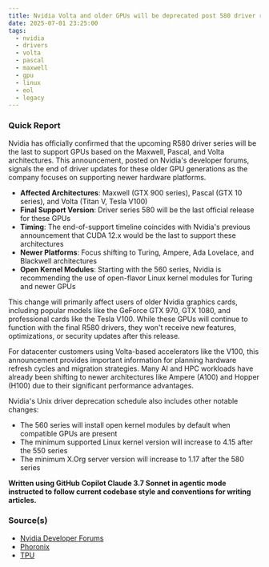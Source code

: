 ```yaml
---
title: Nvidia Volta and older GPUs will be deprecated post 580 driver releases
date: 2025-07-01 23:25:00
tags:
  - nvidia
  - drivers
  - volta
  - pascal
  - maxwell
  - gpu
  - linux
  - eol
  - legacy
---
```


### Quick Report

Nvidia has officially confirmed that the upcoming R580 driver series will be the last to support GPUs based on the Maxwell, Pascal, and Volta architectures. This announcement, posted on Nvidia\'s developer forums, signals the end of driver updates for these older GPU generations as the company focuses on supporting newer hardware platforms.

<!-- more -->
- **Affected Architectures**: Maxwell (GTX 900 series), Pascal (GTX 10 series), and Volta (Titan V, Tesla V100)
- **Final Support Version**: Driver series 580 will be the last official release for these GPUs
- **Timing**: The end-of-support timeline coincides with Nvidia\'s previous announcement that CUDA 12.x would be the last to support these architectures
- **Newer Platforms**: Focus shifting to Turing, Ampere, Ada Lovelace, and Blackwell architectures
- **Open Kernel Modules**: Starting with the 560 series, Nvidia is recommending the use of open-flavor Linux kernel modules for Turing and newer GPUs

This change will primarily affect users of older Nvidia graphics cards, including popular models like the GeForce GTX 970, GTX 1080, and professional cards like the Tesla V100. While these GPUs will continue to function with the final R580 drivers, they won't receive new features, optimizations, or security updates after this release.

For datacenter customers using Volta-based accelerators like the V100, this announcement provides important information for planning hardware refresh cycles and migration strategies. Many AI and HPC workloads have already been shifting to newer architectures like Ampere (A100) and Hopper (H100) due to their significant performance advantages.

Nvidia\'s Unix driver deprecation schedule also includes other notable changes:

- The 560 series will install open kernel modules by default when compatible GPUs are present
- The minimum supported Linux kernel version will increase to 4.15 after the 550 series
- The minimum X.Org server version will increase to 1.17 after the 580 series

**Written using GitHub Copilot Claude 3.7 Sonnet in agentic mode instructed to follow current codebase style and conventions for writing articles.**

### Source(s)

- [Nvidia Developer Forums][def]
- [Phoronix][def2]
- [TPU][def3]

[def]: https://forums.developer.nvidia.com/t/unix-graphics-feature-deprecation-schedule/60588/12
[def2]: https://www.phoronix.com/news/NVIDIA-580-Linux-Driver-Last-HW
[def3]: https://www.techpowerup.com/338497/nvidias-v580-driver-branch-ends-support-for-maxwell-pascal-and-volta-gpus
